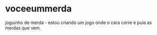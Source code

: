 # voceeummerda
joguinho de merda - estou criando um jogo onde o cara corre e pula as merdas que vem.

